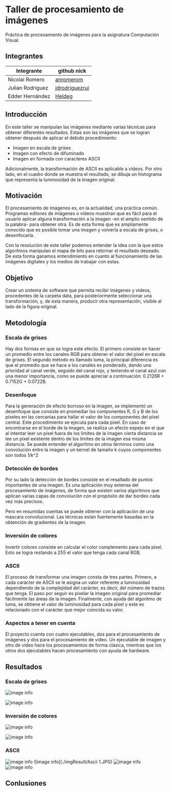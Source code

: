 # Taller de procesamiento de imágenes
Práctica de procesamiento de imágenes para la asignatura Computación Visual.
## Integrantes

|       Integrante      |                 github nick                   |
|-----------------------|-----------------------------------------------|
| Nicolai Romero         | [anromerom](https://github.com/anromerom) |
| Julian Rodriguez      | [jdrodriguezrui](https://github.com/jdrodriguezrui)       |
| Edder Hernández      | [Heldeg](https://github.com/Heldeg)       |
## Introducción
En este taller se manipulan las imágenes mediante varias técnicas para obtener diferentes resultados. Estas son las imágenes que se logran obtener después de aplicar el debido procedimiento:
-	Imagen en escala de grises
-	Imagen con efecto de difuminado
-	Imagen en formada con caracteres ASCII

Adicionalmente, la transformación de ASCII es aplicable a videos. Por otro lado, en el cuadro donde se muestra el resultado, se dibuja un histograma que representa la luminosidad de la imagen original.

## Motivación
El procesamiento de imágenes es, en la actualidad, una práctica común. Programas editores de imágenes o videos muestran que es fácil para el usuario aplicar alguna transformación a la imagen -en el amplio sentido de la palabra- para obtener otra. Es de esta forma que es ampliamente conocido que es posible tomar una imagen y volverla a escala de grises, o desenfocarla.

Con la resolución de este taller podemos entender la idea con la que estos algoritmos manipulan el mapa de bits para retornar el resultado deseado. De esta forma ganamos entendimiento en cuanto al funcionamiento de las imágenes digitales y los medios de trabajar con estas. 


## Objetivo

Crear un sistema de software que permita recibir imágenes y videos, procedentes de la carpeta data, para posteriormente seleccionar una transformación, y, de esta manera, producir otra representación, visible al lado de la figura original.
## Metodología

### Escala de grises
Hay dos formas en que se logra este efecto. El primero consiste en hacer un promedio entre los canales RGB para obtener el valor del píxel en escala de grises. El segundo método es llamado luma, la principal diferencia es que el promedio que se hace a los canales es ponderado, dando una prioridad al canal verde, seguido del canal rojo, y teniendo el canal azul con una menor importancia, como se puede apreciar a continuación:  0.2126R + 0.7152G + 0.0722B.
### Desenfoque
Para la generación de efecto borroso en la imagen, se implementó un desenfoque que consiste en promediar los componentes R, G y B de los píxeles en las cercanías para hallar el valor de los componentes del píxel central. Este procedimiento se ejecuta para cada píxel. En caso de encontrarse en el borde de la imagen, se realiza un efecto espejo en el que al intentar leer un píxel fuera de los límites de la imagen cierta distancia se lee un píxel existente dentro de los límites de la imagen esa misma distancia. Se puede entender el algoritmo en otros términos como una convolución entre la imagen y un kernel de tamaño k cuyos componentes son todos 1/k^2
### Detección de bordes
Por su lado la detección de bordes consiste en el resaltado de puntos importantes de una imagen. Es una aplicación muy extensa del procesamiento de imágenes, de forma que existen varios algoritmos que aplican varias capas de convolución con el propósito de dar bordes cada vez más precisos. 

Pero en resumidas cuentas se puede obtener con la aplicación de una mascara convolucional. Las técnicas están fuertemente basadas en la obtención de gradientes de la imagen.
### Inversión de colores
Invertir colores consiste en calcular el color complemento para cada píxel. Esto se logra restando a 255 el valor que tenga cada canal RGB.

### ASCII
El proceso de transformar una imagen consta de tres partes. Primero, a cada carácter de ASCII se le asigna un valor referente a luminosidad dependiendo de la complejidad del carácter, es decir, del número de trazos que tenga. El paso por seguir es pixelar la imagen original para promediar fácilmente las áreas de la imagen. Finalmente, con ayuda del algoritmo de luma, se obtiene el valor de luminosidad para cada píxel y este es relacionado con el carácter que mejor coincida su valor.

### Aspectos a tener en cuenta
El proyecto cuenta con cuatro ejecutables, dos para el procesamiento de imágenes y dos para el procesamiento de video. Un ejecutable de imagen y otro de video hace los procesamientos de forma clásica, mientras que los otros dos ejecutables hacen procesamiento con ayuda de hardware.

## Resultados 
### Escala de grises

![image info](./imgResult/bob1.png) 

![image info](./imgResult/Bob2.png)
### Inversión de colores
![image info](./imgResult/Base.JPG)

![image info](./imgResult/BaseInv.JPG)

### ASCII
![image info](./imgResult/hisoka.JPG)
![image info](./imgResult/Ascii 1.JPG)
![image info](./imgResult/ascii2.JPG)
![image info](./imgResult/ascii3.JPG)



## Conlusiones
